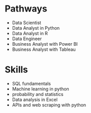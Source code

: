 


# Pathways

- Data Scientist
- Data Analyst in Python
- Data Analyst in R
- Data Engineer
- Business Analyst with Power BI
- Business Analyst with Tableau
# Skills

- SQL fundamentals
- Machine learning in python
- probability and statistics
- Data analysis in Excel
- APIs and web scraping with python




